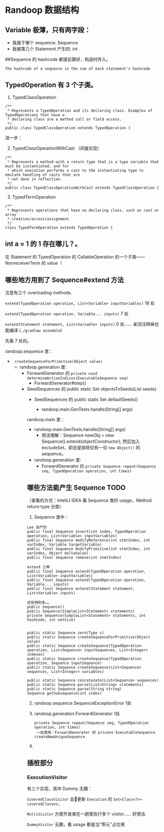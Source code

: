 # Randoop 数据结构

## Variable 极薄，只有两字段：

+ 我属于哪个 sequence: Sequence 
+ 我被第几个 Statement 产生的: int

##Sequence 的 hashcode 都提前算好，构造时传入。

```
The hashcode of a sequence is the sum of each statement's hashcode
```

## TypedOperation 有 3 个子类。

1. TypedClassOperation

```
/**
 * Represents a TypedOperation and its declaring class. Examples of TypedOperations that have a
 * declaring class are a method call or field access.
 */
public class TypedClassOperation extends TypedOperation {
```

进一步：

2. TypedClassOperationWithCast （间接实现）

```
/**
 * Represents a method with a return type that is a type variable that must be instantiated, and for
 * which execution performs a cast to the instantiating type to emulate handling of casts that are
 * not done in reflection.
 */
public class TypedClassOperationWithCast extends TypedClassOperation {
```

3. TypedTermOperation

```
/**
 * Represents operations that have no declaring class, such as cast or array
 * creation/access/assignment.
 */
class TypedTermOperation extends TypedOperation {
```

## int a = 1 的 1 存在哪儿？。

在 Statement 的 TypedOperation 的 CallableOperation 的一个子类—— NonreceiverTerm 的 value ！

## 哪些地方用到了 Sequence#extend 方法

注意有三个 overloading methods.

`extend(TypedOperation operation, List<Variable> inputVariables)` 18 处

`extend(TypedOperation operation, Variable... inputs)` 7 处

`extend(Statement statement, List<Variable> inputs)` 0 处…… 亲测注释掉也能编译 (`./gradlew assemble`)

先看 7 处的。

randoop.sequence 里：

+ ` createSequenceForPrimitive(Object value)` 
  + randoop.generation 里:
    + ForwardGenerator 的 `private void determineActiveIndices(ExecutableSequence seq)`
      + ForwardGenerator#step()
    + SeedSequences 的 public static Set<Sequence> objectsToSeeds(List<Object> seeds)
      + SeedSequences 的 public static Set<Sequence> defaultSeeds()
        + randoop.main.GenTests.handle(String[] args)


randoop.main 里：

+ randoop.main.GenTests.handle(String[] args)
  + 用法理解：Sequence newObj = new Sequence().extend(objectConstructor); 然后加入 excludeSet，即总是排除仅有一句 `new Object()` 的 sequence。
+ randoop.generation 里:
  + ForwardGenerator 的 `private Sequence repeat(Sequence seq, TypedOperation operation, int times)`









## 哪些方法能产生 Sequence TODO

（查看的方式：IntelliJ IDEA 看 Sequence 类的 usage，Method return type 分类）

1. Sequence 类中：

```
Lee 自产的
public final Sequence insert(int index, TypedOperation operation, List<Variable> inputVariables)
public final Sequence modifyReference(int stmtIndex, int varIndex, Variable targetVariable)
public final Sequence modifyPrimitive(int stmtIndex, int varIndex, Object deltaValue)
public final Sequence remove(int stmtIndex)
```

```
extend 三种
public final Sequence extend(TypedOperation operation, List<Variable> inputVariables)
public final Sequence extend(TypedOperation operation, Variable... inputs)
public final Sequence extend(Statement statement, List<Variable> inputs)

还有特别多……
public Sequence()
public Sequence(SimpleList<Statement> statements)
private Sequence(SimpleList<Statement> statements, int hashCode, int netSize)


public static Sequence zero(Type c)
public static Sequence createSequenceForPrimitive(Object value)
public static Sequence createSequence(TypedOperation operation, List<Sequence> inputSequences, List<Integer> indexes)
public static Sequence createSequence(TypedOperation operation, Sequence inputSequence)
public static Sequence createSequence(List<Sequence> sequences, List<Integer> variables)

public static Sequence concatenate(List<Sequence> sequences)
public static Sequence parse(List<String> statements)
public static Sequence parse(String string)
Sequence getSubsequence(int index)

```

2. randoop.sequence.SequenceExceptionError 1处

3. randoop.generation.ForwardGenerator 1处

   ```
   private Sequence repeat(Sequence seq, TypedOperation operation, int times)
   	一处使用：ForwardGenerator 的 private ExecutableSequence createNewUniqueSequence
   ```

4. ​
















## 插桩部分

### ExecutionVisitor

有三个实现，其中 Dummy 无趣：

`CoveredClassVisitor` 会更新 `Execution` 的 `Set<Class<?>> coveredClasses;`

`MultiVisitor` 方便开发者在一趟里执行多个 visitor…… 好想法

`DummyVisitor` 无趣，看 usage 都是当“零元”占位用

